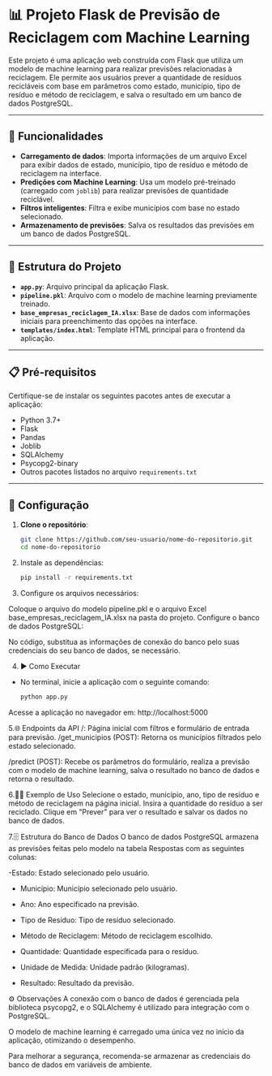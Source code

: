 # 📊 Projeto Flask de Previsão de Reciclagem com Machine Learning

Este projeto é uma aplicação web construída com Flask que utiliza um modelo de machine learning para realizar previsões relacionadas à reciclagem. Ele permite aos usuários prever a quantidade de resíduos recicláveis com base em parâmetros como estado, município, tipo de resíduo e método de reciclagem, e salva o resultado em um banco de dados PostgreSQL.

---

## 🚀 Funcionalidades

- **Carregamento de dados**: Importa informações de um arquivo Excel para exibir dados de estado, município, tipo de resíduo e método de reciclagem na interface.
- **Predições com Machine Learning**: Usa um modelo pré-treinado (carregado com `joblib`) para realizar previsões de quantidade reciclável.
- **Filtros inteligentes**: Filtra e exibe municípios com base no estado selecionado.
- **Armazenamento de previsões**: Salva os resultados das previsões em um banco de dados PostgreSQL.

---

## 📂 Estrutura do Projeto

- **`app.py`**: Arquivo principal da aplicação Flask.
- **`pipeline.pkl`**: Arquivo com o modelo de machine learning previamente treinado.
- **`base_empresas_reciclagem_IA.xlsx`**: Base de dados com informações iniciais para preenchimento das opções na interface.
- **`templates/index.html`**: Template HTML principal para o frontend da aplicação.

---

## 📋 Pré-requisitos

Certifique-se de instalar os seguintes pacotes antes de executar a aplicação:

- Python 3.7+
- Flask
- Pandas
- Joblib
- SQLAlchemy
- Psycopg2-binary
- Outros pacotes listados no arquivo `requirements.txt`

---

## 🔧 Configuração

1. **Clone o repositório**:
   ```bash
   git clone https://github.com/seu-usuario/nome-do-repositorio.git
   cd nome-do-repositorio

2. Instale as dependências:
   ```bash
   pip install -r requirements.txt

3. Configure os arquivos necessários:

Coloque o arquivo do modelo pipeline.pkl e o arquivo Excel base_empresas_reciclagem_IA.xlsx na pasta do projeto.
Configure o banco de dados PostgreSQL:

No código, substitua as informações de conexão do banco pelo suas credenciais do seu banco de dados, se necessário.

4. ▶️ Como Executar   
- No terminal, inicie a aplicação com o seguinte comando:

   ```bash
   python app.py
Acesse a aplicação no navegador em: http://localhost:5000

5.🌐 Endpoints da API
/: Página inicial com filtros e formulário de entrada para previsão.
/get_municipios (POST): Retorna os municípios filtrados pelo estado selecionado.

/predict (POST): Recebe os parâmetros do formulário, realiza a previsão com o modelo de machine learning, salva o resultado no banco de dados e retorna o resultado.

6.🧑‍🏫 Exemplo de Uso
Selecione o estado, município, ano, tipo de resíduo e método de reciclagem na página inicial.
Insira a quantidade do resíduo a ser reciclado.
Clique em "Prever" para ver o resultado e salvar os dados no banco de dados.

7.🗄️ Estrutura do Banco de Dados
O banco de dados PostgreSQL armazena as previsões feitas pelo modelo na tabela Respostas com as seguintes colunas:

-Estado: Estado selecionado pelo usuário.

- Município: Município selecionado pelo usuário.

- Ano: Ano especificado na previsão.

- Tipo de Resíduo: Tipo de resíduo selecionado.

- Método de Reciclagem: Método de reciclagem escolhido.

- Quantidade: Quantidade especificada para o resíduo.

- Unidade de Medida: Unidade padrão (kilogramas).

- Resultado: Resultado da previsão.

⚙️ Observações
A conexão com o banco de dados é gerenciada pela biblioteca psycopg2, e o SQLAlchemy é utilizado para integração com o PostgreSQL.

O modelo de machine learning é carregado uma única vez no início da aplicação, otimizando o desempenho.

Para melhorar a segurança, recomenda-se armazenar as credenciais do banco de dados em variáveis de ambiente.